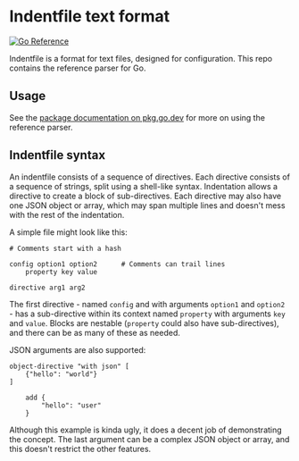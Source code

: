 Indentfile text format
======================

[![Go Reference](https://pkg.go.dev/badge/github.com/nelsonxb/indentfile.svg)](https://pkg.go.dev/github.com/nelsonxb/indentfile)

Indentfile is a format for text files, designed for configuration.
This repo contains the reference parser for Go.


Usage
-----

See the [package documentation on pkg.go.dev](https://pkg.go.dev/github.com/nelsonxb/indentfile)
for more on using the reference parser.


Indentfile syntax
-----------------

An indentfile consists of a sequence of directives.
Each directive consists of a sequence of strings,
split using a shell-like syntax.
Indentation allows a directive to create a block of sub-directives.
Each directive may also have one JSON object or array,
which may span multiple lines
and doesn't mess with the rest of the indentation.

A simple file might look like this:

```
# Comments start with a hash

config option1 option2      # Comments can trail lines
    property key value

directive arg1 arg2
```

The first directive -
named `config` and with arguments `option1` and `option2` -
has a sub-directive within its context
named `property` with arguments `key` and `value`.
Blocks are nestable (`property` could also have sub-directives),
and there can be as many of these as needed.

JSON arguments are also supported:

```
object-directive "with json" [
    {"hello": "world"}
]

    add {
        "hello": "user"
    }
```

Although this example is kinda ugly,
it does a decent job of demonstrating the concept.
The last argument can be a complex JSON object or array,
and this doesn't restrict the other features.

